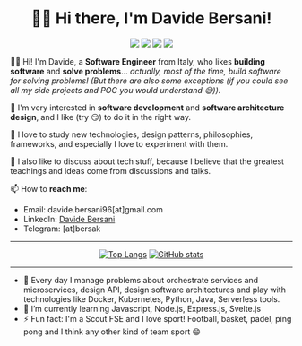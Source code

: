<div align="center">

# 👨‍💻 **Hi there, I'm Davide Bersani!**


  [![](https://img.shields.io/badge/Editor-VSCode-informational?style=flat&logo=visual-studio-code&logoColor=white&color=informational)](https://code.visualstudio.com/)
  [![](https://img.shields.io/badge/Code-Python-informational?style=flat&logo=python&logoColor=white&color=F9D560)](https://www.python.org/)
  [![](https://img.shields.io/badge/Code-Java-informational?style=flat&logo=java&logoColor=white&color=red)](https://www.java.com/it/)
  [![](https://img.shields.io/badge/Code-Javascript-informational?style=flat&logo=javascript&logoColor=white&color=F3F350)](https://developer.mozilla.org/en-US/docs/Web/JavaScript)

</div>

👋🏻 Hi! I'm Davide, a **Software Engineer** from Italy, who likes **building software** and **solve problems**... *actually, most of the time, build software for solving problems! (But there are also some exceptions (if you could see all my side projects and POC you would understand 😅)).*

🚀 I'm very interested in **software development** and **software architecture design**, and I like (try 😏) to do it in the right way.

🔭 I love to study new technologies, design patterns, philosophies, frameworks, and especially I love to experiment with them. 

💬 I also like to discuss about tech stuff, because I believe that the greatest teachings and ideas come from discussions and talks.

📫 How to **reach me**:
- Email: davide.bersani96[at]gmail.com
- LinkedIn: [Davide Bersani](https://www.linkedin.com/in/davide-bersani-598158174/)
- Telegram: [at]bersak 

-----

<div align="center">
  
[![Top Langs](https://github-readme-stats.vercel.app/api/top-langs/?username=davidebersani&hide=Jupyter%20Notebook,css&layout=compact)](https://github.com/davidebersani)
[![GitHub stats](https://github-readme-stats.vercel.app/api?username=davidebersani&hide=contribs&show_icons=true)](https://github.com/davidebersani)

</div>

---

- 🔭 Every day I manage problems about orchestrate services and microservices, design API, design software architectures and play with technologies like Docker, Kubernetes, Python, Java, Serverless tools.
- 🌱 I’m currently learning Javascript, Node.js, Express.js, Svelte.js
- ⚡ Fun fact: I'm a Scout FSE and I love sport! Football, basket, padel, ping pong and I think any other kind of team sport 😄
